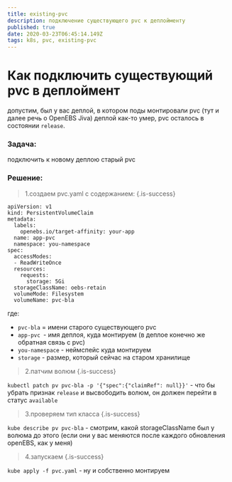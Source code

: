 ```yaml
---
title: existing-pvc
description: подключение существующего pvc к деплойменту
published: true
date: 2020-03-23T06:45:14.149Z
tags: k8s, pvc, existing-pvc
---
```


# Как подключить существующий pvc в деплоймент
допустим, был у вас деплой, в котором поды монтировали pvc (тут и далее речь о OpenEBS Jiva)
деплой как-то умер, pvc осталось в состоянии `release`.

### Задача: 
подключить к новому деплою старый pvc

### Решение:

> 1.создаем pvc.yaml с содержанием:
{.is-success}


```
apiVersion: v1
kind: PersistentVolumeClaim
metadata:
  labels:
    openebs.io/target-affinity: your-app
  name: app-pvc
  namespace: you-namespace
spec:
  accessModes:
  - ReadWriteOnce
  resources:
    requests:
      storage: 5Gi
  storageClassName: oebs-retain
  volumeMode: Filesystem
  volumeName: pvc-bla
```

где:
- `pvc-bla` = имени старого существующего pvc
- `app-pvc `- имя деплоя, куда монтируем (в деплое конечно же обратная связь с pvc)
- `you-namespace` - неймспейс куда монтируем
- `storage` - размер, который сейчас на старом хранилище

> 2.патчим волюм
{.is-success}

`kubectl patch pv pvc-bla -p '{"spec":{"claimRef": null}}'` -  что бы убрать признак `release` и высвободить волюм, он должен перейти в статус `available`

> 3.проверяем тип класса
{.is-success}

`kube describe pv pvc-bla`   - смотрим, какой storageClassName был у волюма до этого (если они у вас меняются после каждого обновления openEBS, как у меня)

> 4.запускаем
{.is-success}

`kube apply -f pvc.yaml`  - ну и собственно монтируем